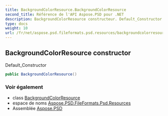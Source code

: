 ```yaml
---
title: BackgroundColorResource.BackgroundColorResource
second_title: Référence de l'API Aspose.PSD pour .NET
description: BackgroundColorResource constructeur. Default_Constructor
type: docs
weight: 10
url: /fr/net/aspose.psd.fileformats.psd.resources/backgroundcolorresource/backgroundcolorresource/
---
```

## BackgroundColorResource constructor

Default_Constructor

```csharp
public BackgroundColorResource()
```

### Voir également

* class [BackgroundColorResource](../)
* espace de noms [Aspose.PSD.FileFormats.Psd.Resources](../../backgroundcolorresource/)
* Assemblée [Aspose.PSD](../../../)


